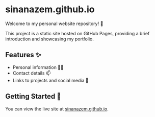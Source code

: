 # sinanazem.github.io

Welcome to my personal website repository! 👋

This project is a static site hosted on GitHub Pages, providing a brief introduction and showcasing my portfolio.

## Features ✨

- Personal information 🧑‍💼
- Contact details 📫
- Links to projects and social media 🔗

## Getting Started 🚀

You can view the live site at [sinanazem.github.io](https://sinanazem.github.io).

